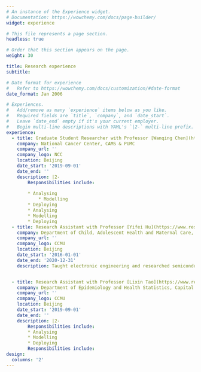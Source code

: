 ```yaml
---
# An instance of the Experience widget.
# Documentation: https://wowchemy.com/docs/page-builder/
widget: experience

# This file represents a page section.
headless: true

# Order that this section appears on the page.
weight: 30

title: Research experience
subtitle:

# Date format for experience
#   Refer to https://wowchemy.com/docs/customization/#date-format
date_format: Jan 2006

# Experiences.
#   Add/remove as many `experience` items below as you like.
#   Required fields are `title`, `company`, and `date_start`.
#   Leave `date_end` empty if it's your current employer.
#   Begin multi-line descriptions with YAML's `|2-` multi-line prefix.
experience:
  - title: Graduate Student Researcher with Professor [Wanqing Chen](https://scholar.google.com/citations?user=k6EnRdQAAAAJ&hl=zh-TW&oi=ao)
    company: National Cancer Center, CAMS & PUMC
    company_url: ''
    company_logo: NCC
    location: Beijing
    date_start: '2019-09-01'
    date_end: ''
    description: |2-
        Responsibilities include:
        
        * Analysing
            * Modelling
        * Deploying
        * Analysing
        * Modelling
        * Deploying
  - title: Research Assistant with Professor [Yifei Hu](https://www.researchgate.net/profile/Hu-Yi-fei)
    company: Department of Child, Adolescent Health and Maternal Care, Capital Medical University
    company_url: ''
    company_logo: CCMU
    location: Beijing
    date_start: '2016-01-01'
    date_end: '2020-12-31'
    description: Taught electronic engineering and researched semiconductor physics.


  - title: Research Assistant with Professor [Lixin Tao](https://www.researchgate.net/profile/Lixin-Tao-2) and Professor [Ling Zhang](https://www.researchgate.net/profile/Ling-Zhang-25)
    company: Department of Epidemiology and Health Statistics, Capital Medical University
    company_url: ''
    company_logo: CCMU
    location: Beijing
    date_start: '2019-09-01'
    date_end: ''
    description: |2-
        Responsibilities include:
        * Analysing
        * Modelling
        * Deploying
        Responsibilities include:
design:
  columns: '2'
---
```

